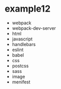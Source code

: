 # example12
- webpack
- webpack-dev-server
- html
- javascript
- handlebars
- eslint
- babel
- css
- postcss
- sass
- image
- menifest
